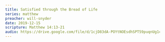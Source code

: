 ```yaml
---
title: Satisfied through the Bread of Life
series: matthew
preacher: will-snyder
date: 2019-12-15
scripture: Matthew 14:13-21
audio: https://drive.google.com/file/d/1cjD83dA-POYtNOEsdhSPT59puqnUg1cN/view
---
```

